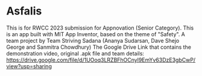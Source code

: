 # Asfalis
This is for RWCC 2023 submission for Appnovation (Senior Category). This is an app built with MIT App Inventor, based on the theme of "Safety".
A team project by Team Striving Sadana (Ananya Sudarsan, Dave Shejo George and Sanmitra Chowdhury)
The Google Drive Link that contains the demonstration video, original .apk file and team details: https://drive.google.com/file/d/1UOoq3LRZBFhOCnyl9EmYv63DzE3gbCwP/view?usp=sharing
